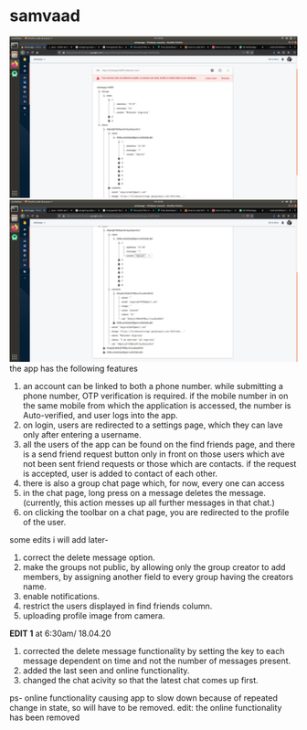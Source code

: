 # samvaad
 ![database structure](https://github.com/danish-angural/samvaad/blob/master/images/databasestructure1.jpeg.jpeg) 
  ![database structure](https://github.com/danish-angural/samvaad/blob/master/images/databasestructure2.jpeg)
 the app has the following features
1) an account can be linked to both a phone number.
while submitting a phone number, OTP verification is required. if the mobile number in on the same mobile from which the application is accessed, the number is Auto-verified, and user logs into the app.
2) on login, users are redirected to a settings page, which they can lave only after entering a username.
3) all the users of the app can be found on the find friends page, and there is a send friend request button only in front on those users which ave not been sent friend requests or those which are contacts. if the request is accepted, user is added to contact of each other.
4) there is also a group chat page which, for now, every one can access 
5) in the chat page, long press on a message deletes the message.(currently, this action messes up all further messages in that chat.)
6) on clicking the toolbar on a chat page, you are redirected to the profile of the user.
 
some edits i will add later-
1. correct the delete message option.
2. make the groups not public, by allowing only the group creator to add members, by assigning another field to every group having the creators name.
3. enable notifications.
4. restrict the users displayed in find friends column.
5. uploading profile image from camera.

**EDIT 1** at 6:30am/ 18.04.20
1) corrected the delete message functionality by setting the key to each message dependent on time and not the number of messages present.
2) added the last seen and online functionality.
3) changed the chat acivity so that the latest chat comes up first.

ps- online functionality causing app to slow down because of repeated change in state, so will have to be removed.
edit: the online functionality has been removed
